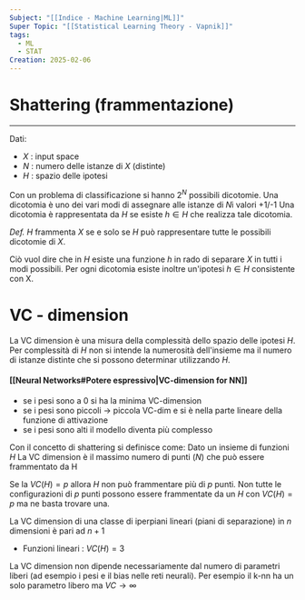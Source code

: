 ```yaml
---
Subject: "[[Indice - Machine Learning|ML]]"
Super Topic: "[[Statistical Learning Theory - Vapnik]]"
tags:
  - ML
  - STAT
Creation: 2025-02-06
---
```

# Shattering (frammentazione)
---
Dati:
- $X$ : input space
- $N$ : numero delle istanze di $X$ (distinte)
- $H$ : spazio delle ipotesi

Con un problema di classificazione si hanno $2^N$ possibili dicotomie.
Una dicotomia è uno dei vari modi di assegnare alle istanze di $N$i valori +1/-1 
Una dicotomia è rappresentata da $H$ se esiste $h \in H$ che realizza tale dicotomia.

*Def.*
$H$ frammenta $X$ se e solo se $H$ può rappresentare tutte le possibili dicotomie di $X$.

Ciò vuol dire che in $H$ esiste una funzione $h$ in rado di separare $X$ in tutti i modi possibili.
Per ogni dicotomia esiste inoltre un'ipotesi $h \in H$ consistente con X.

# VC - dimension
La VC dimension è una misura della complessità dello spazio delle ipotesi $H$.
Per complessità di $H$ non si intende la numerosità dell'insieme ma il numero di istanze distinte che si possono determinar utilizzando $H$.
#### [[Neural Networks#Potere espressivo|VC-dimension for NN]]
- se i pesi sono a 0 si ha la minima VC-dimension
- se i pesi sono piccoli -> piccola VC-dim e si è nella parte lineare della funzione di attivazione 
- se i pesi sono alti il modello diventa più complesso


Con il  concetto di shattering si definisce come:
	Dato un insieme di funzioni $H$ 
	La VC dimension è il massimo numero di punti ($N$) che può essere frammentato da H
	
Se la $VC(H)=p$ allora $H$ non può frammentare più di $p$ punti.
Non tutte le configurazioni di $p$ punti possono essere frammentate da un $H$ con $VC(H)=p$ ma ne basta trovare una.

La VC dimension di una classe di iperpiani lineari (piani di separazione) in $n$ dimensioni è pari ad $n+1$
- Funzioni lineari : $VC(H)=3$


La VC dimension non dipende necessariamente dal numero di parametri  liberi (ad esempio i pesi e il bias nelle reti neurali).
Per esempio il k-nn ha un solo parametro libero ma $VC \to \infty$
